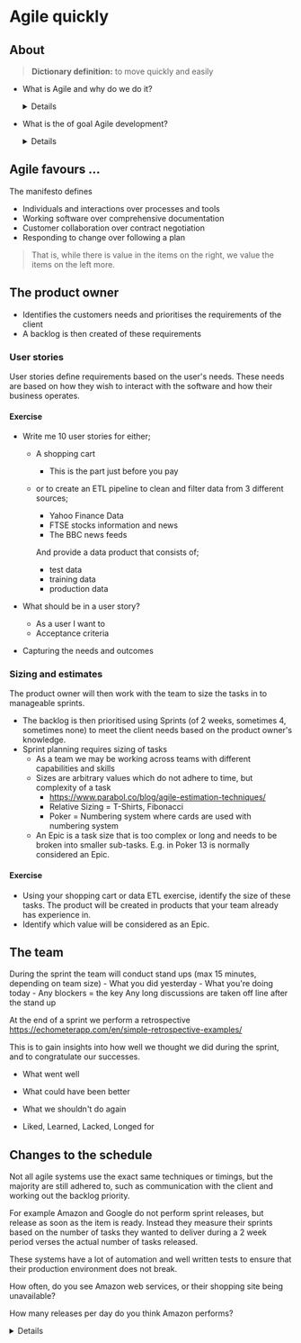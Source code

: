 # Agile quickly

## About

> **Dictionary definition:** to move quickly and easily

* What is Agile and why do we do it?
    <details>

    * Agile is a way of **life** and not just tools or frameworks, but how a team can sucessfully deliver software to a client and adapt to the clients changes in requirements.

    * [Agile 101](https://agilealliance.org/agile101/)
    * [Agile Manifesto](https://agilealliance.org/agile101/the-agile-manifesto/)

    * **Waterfall** required long periods of time, normally many months, if not years before a client received any form of working product. Even then there was no guarantee it would meet their needs by the time it was delivered as the market would have changed and adapted.

    </details>

* What is the of goal Agile development?

    <details>

    > Deliver working software frequently.

    * The software is not only working, but meets the requirements of the client for that particular **release** phase.  The release must bring value to the client, even if it does not contain all their requirements/wishes.

    * Acheived through processes and tools, such as Scrum, Kanban, Pair Programming, Stand-ups, Spring planning.

    </details>

## Agile favours ...

The manifesto defines 

* Individuals and interactions over processes and tools
* Working software over comprehensive documentation
* Customer collaboration over contract negotiation
* Responding to change over following a plan

> That is, while there is value in the items on the right, we value the items on the left more.

## The product owner

* Identifies the customers needs and prioritises the requirements of the client
* A backlog is then created of these requirements

### User stories

User stories define requirements based on the user's needs.  These needs are based on how they wish to interact with the software and how their business operates.

#### Exercise

* Write me 10 user stories for either;
    * A shopping cart
        * This is the part just before you pay
    * or to create an ETL pipeline to clean and filter data from 3 different sources;
        * Yahoo Finance Data
        * FTSE stocks information and news
        * The BBC news feeds

        And provide a data product that consists of;

        * test data
        * training data
        * production data

* What should be in a user story?
    * As a user I want to
    * Acceptance criteria
* Capturing the needs and outcomes

### Sizing and estimates

The product owner will then work with the team to size the tasks in to manageable sprints.

* The backlog is then prioritised using Sprints (of 2 weeks, sometimes 4, sometimes none) to meet the client needs based on the product owner's knowledge.
* Sprint planning requires sizing of tasks
    * As a team we may be working across teams with different capabilities and skills
    * Sizes are arbitrary values which do not adhere to time, but complexity of a task
        * https://www.parabol.co/blog/agile-estimation-techniques/
        * Relative Sizing = T-Shirts, Fibonacci
        * Poker = Numbering system where cards are used with numbering system
    * An Epic is a task size that is too complex or long and needs to be broken into smaller sub-tasks.  E.g. in Poker 13 is normally considered an Epic.

#### Exercise

* Using your shopping cart or data ETL exercise, identify the size of these tasks.  The product will be created in products that your team already has experience in.
* Identify which value will be considered as an Epic.
		
## The team

During the sprint the team will conduct stand ups (max 15 minutes, depending on team size)
    - What you did yesterday
    - What you're doing today
    - Any blockers = the key
Any long discussions are taken off line after the stand up

At the end of a sprint we perform a retrospective
	https://echometerapp.com/en/simple-retrospective-examples/

This is to gain insights into how well we thought we did during the sprint, and to congratulate our successes.

* What went well
* What could have been better
* What we shouldn't do again

* Liked, Learned, Lacked, Longed for

## Changes to the schedule

Not all agile systems use the exact same techniques or timings, but the majority are still adhered to, such as communication with the client and working out the backlog priority.

For example Amazon and Google do not perform sprint releases, but release as soon as the item is ready.  Instead they measure their sprints based on the number of tasks they wanted to deliver during a 2 week period verses the actual number of tasks released.

These systems have a lot of automation and well written tests to ensure that their production environment does not break.

How often, do you see Amazon web services, or their shopping site being unavailable?

How many releases per day do you think Amazon performs?

<details>
In 2021:

Werner Vogels reported that Amazon achieves 50M deployments a year across their dev, test, and production environments. That's 136k deployments per day or about 1.6 per second.
</details>